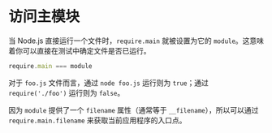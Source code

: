 # 访问主模块

当 Node.js 直接运行一个文件时，`require.main` 就被设置为它的 `module`。这意味着你可以直接在测试中确定文件是否已运行。

``` javascript
require.main === module
```

对于 `foo.js` 文件而言，通过 `node foo.js` 运行则为 `true`；通过 `require('./foo')` 运行则为 `false`。

因为 `module` 提供了一个 `filename` 属性（通常等于 `__filename`），所以可以通过 `require.main.filename` 来获取当前应用程序的入口点。